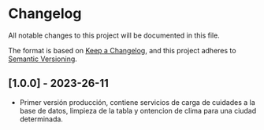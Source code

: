 # Changelog
All notable changes to this project will be documented in this file.

The format is based on [Keep a Changelog](https://keepachangelog.com/en/1.0.0/),
and this project adheres to [Semantic Versioning](https://semver.org/spec/v2.0.0.html).

## [1.0.0] - 2023-26-11

- Primer versión producción, contiene servicios de carga de cuidades a la base de datos, limpieza de la tabla y ontencion de clima para una ciudad determinada.




